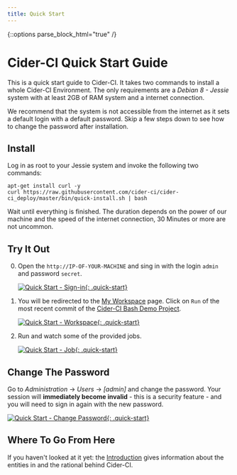 ```yaml
---
title: Quick Start
---
```

{::options parse_block_html="true" /}

# Cider-CI Quick Start Guide

This is a quick start guide to Cider-CI. It takes two commands to install
a whole Cider-CI Environment. The only requirements are a _Debian 8 - Jessie_
system with at least 2GB of RAM system and a internet connection.

We recommend that the system is not accessible from the internet as it sets
a default login with a default password. Skip a few steps down to see how
to change the password after installation.

## Install

Log in as root to your Jessie system
and invoke the following two commands:

    apt-get install curl -y
    curl https://raw.githubusercontent.com/cider-ci/cider-ci_deploy/master/bin/quick-install.sh | bash

Wait until everything is finished. The duration depends on the power of our
machine and the speed of the internet connection, 30 Minutes or more are not
uncommon.

## Try It Out

0. Open the `http://IP-OF-YOUR-MACHINE` and sing in with the login `admin` and
  password `secret`.

    [![Quick Start - Sign-in](/installation/quick-start/sign-in.png){: .quick-start}](/installation/quick-start/sign-in.png)

0. You will be redirected to the [My Workspace](http://cider-ci.info/articles/my-workspace/) page. Click on `Run` of the most recent commit of the
[Cider-CI Bash Demo Project](https://github.com/cider-ci/cider-ci_demo-project-bash).

    [![Quick Start - Workspace](/installation/quick-start/workspace.png){: .quick-start}](/installation/quick-start/workspace.png)

0. Run and watch some of the provided jobs.

    [![Quick Start - Job](/installation/quick-start/job.png){: .quick-start}](/installation/quick-start/job.png)

## Change The Password

Go to _Administration_ → _Users_ → _[admin]_ and change the password. Your
session will **immediately become invalid** - this is a security feature - and
you will need to sign in again with the new password.

[![Quick Start - Change Password](/installation/quick-start/change-password.png){: .quick-start}](/installation/quick-start/change-password.png)



## Where To Go From Here

If you haven't looked at it yet: the [Introduction](/introduction/) gives
information about the entities in and the rational behind Cider-CI.

